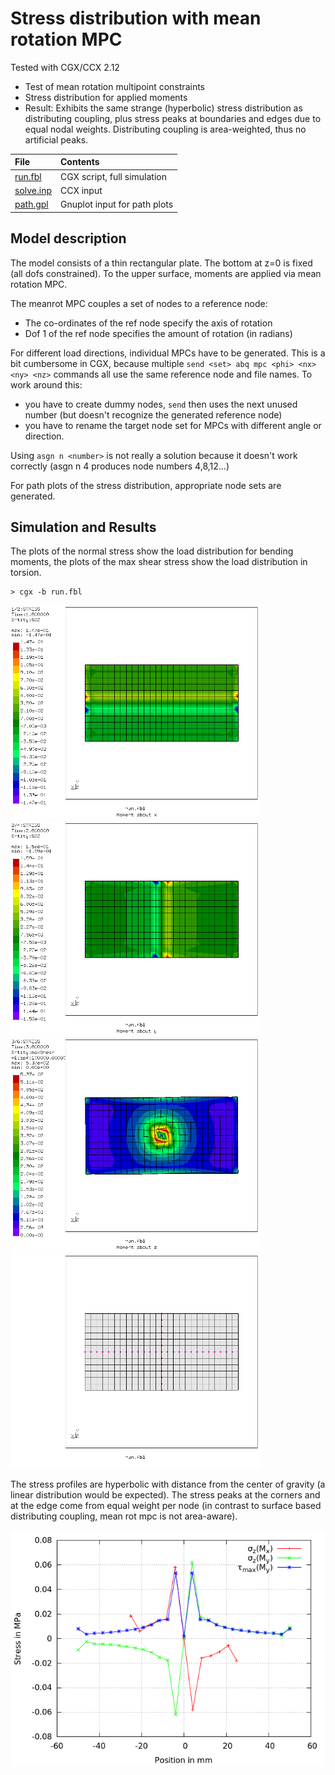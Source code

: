 # Stress distribution with mean rotation MPC

Tested with CGX/CCX 2.12

+ Test of mean rotation multipoint constraints
+ Stress distribution for applied moments
+ Result: Exhibits the same strange (hyperbolic) stress distribution as distributing coupling, plus stress peaks at boundaries and edges due to equal nodal weights. Distributing coupling is area-weighted, thus no artificial peaks.

File                           | Contents    
 :-------------                | :-------------
 [run.fbl](pre.fbl)            | CGX script, full simulation
 [solve.inp](solve.inp)        | CCX input
 [path.gpl](path.gpl)          | Gnuplot input for path plots

## Model description

The model consists of a thin rectangular plate. The bottom at z=0 is fixed (all dofs constrained).
To the upper surface, moments are applied via mean rotation MPC.

The meanrot MPC couples a set of nodes to a reference node:
 - The co-ordinates of the ref node specify the axis of rotation
 - Dof 1 of the ref node specifies the amount of rotation (in radians)

For different load directions, individual MPCs have to be generated. This is a bit cumbersome in CGX, because multiple `send <set> abq mpc <phi> <nx> <ny> <nz>` commands all use the same reference node and file names. To work around this:
- you have to create dummy nodes, `send` then uses the next unused number (but doesn't recognize the generated reference node)
- you have to rename the target node set for MPCs with different angle or direction.

Using `asgn n <number>` is not really a solution because it doesn't work correctly (asgn n 4 produces node numbers 4,8,12...)

For path plots of the stress distribution, appropriate node sets are generated.

## Simulation and Results

The plots of the normal stress show the load distribution for bending moments, the plots of the max shear stress show the load distribution in torsion.
```
> cgx -b run.fbl
```
<img src="Refs/mx.png" width="400"><img src="Refs/my.png" width="400">
<img src="Refs/mz-disp.png" width="400"><img src="Refs/mesh.png" width="400">

The stress profiles are hyperbolic with distance from the center of gravity (a linear distribution would be expected). The stress peaks at the corners and at the edge come from equal weight per node (in contrast to surface based distributing coupling, mean rot mpc is not area-aware).

<img src="Refs/stress.png">
